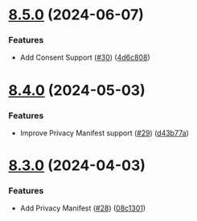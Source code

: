 # [8.5.0](https://github.com/mparticle-integrations/mparticle-apple-integration-google-analytics-firebase/compare/v8.4.0...v8.5.0) (2024-06-07)


### Features

* Add Consent Support ([#30](https://github.com/mparticle-integrations/mparticle-apple-integration-google-analytics-firebase/issues/30)) ([4d6c808](https://github.com/mparticle-integrations/mparticle-apple-integration-google-analytics-firebase/commit/4d6c808e7d3d804ae50d9f58ab5d6c75bac0fe8e))

# [8.4.0](https://github.com/mparticle-integrations/mparticle-apple-integration-google-analytics-firebase/compare/v8.3.0...v8.4.0) (2024-05-03)


### Features

* Improve Privacy Manifest support ([#29](https://github.com/mparticle-integrations/mparticle-apple-integration-google-analytics-firebase/issues/29)) ([d43b77a](https://github.com/mparticle-integrations/mparticle-apple-integration-google-analytics-firebase/commit/d43b77abf1d6ded567b3932ffc1e4e337ea6426b))

# [8.3.0](https://github.com/mparticle-integrations/mparticle-apple-integration-google-analytics-firebase/compare/v8.2.0...v8.3.0) (2024-04-03)


### Features

* Add Privacy Manifest ([#28](https://github.com/mparticle-integrations/mparticle-apple-integration-google-analytics-firebase/issues/28)) ([08c1301](https://github.com/mparticle-integrations/mparticle-apple-integration-google-analytics-firebase/commit/08c130129dd5e56bb00a7015d0f0f4588f768aa8))
